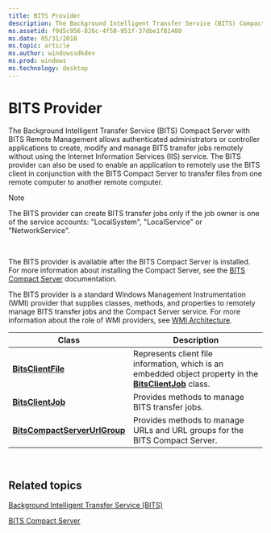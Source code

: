 ```yaml
---
title: BITS Provider
description: The Background Intelligent Transfer Service (BITS) Compact Server with BITS Remote Management allows authenticated administrators or controller applications to create, modify and manage BITS transfer jobs remotely without using the Internet Information Services (IIS) service.
ms.assetid: f9d5c956-826c-4f50-951f-37dbe1f81480
ms.date: 05/31/2018
ms.topic: article
ms.author: windowssdkdev
ms.prod: windows
ms.technology: desktop
---
```


# BITS Provider

The Background Intelligent Transfer Service (BITS) Compact Server with BITS Remote Management allows authenticated administrators or controller applications to create, modify and manage BITS transfer jobs remotely without using the Internet Information Services (IIS) service. The BITS provider can also be used to enable an application to remotely use the BITS client in conjunction with the BITS Compact Server to transfer files from one remote computer to another remote computer.

> [!Note]  
> The BITS provider can create BITS transfer jobs only if the job owner is one of the service accounts: "LocalSystem", "LocalService" or "NetworkService".

 

The BITS provider is available after the BITS Compact Server is installed. For more information about installing the Compact Server, see the [BITS Compact Server](http://go.microsoft.com/fwlink/p/?linkid=154264) documentation.

The BITS provider is a standard Windows Management Instrumentation (WMI) provider that supplies classes, methods, and properties to remotely manage BITS transfer jobs and the Compact Server service. For more information about the role of WMI providers, see [WMI Architecture](https://msdn.microsoft.com/library/aa394553).



| Class                                                              | Description                                                                                                                   |
|--------------------------------------------------------------------|-------------------------------------------------------------------------------------------------------------------------------|
| [**BitsClientFile**](bitsclientfile.md)                           | Represents client file information, which is an embedded object property in the [**BitsClientJob**](bitsclientjob.md) class. |
| [**BitsClientJob**](bitsclientjob.md)                             | Provides methods to manage BITS transfer jobs.                                                                                |
| [**BitsCompactServerUrlGroup**](bitslightweightserverurlgroup.md) | Provides methods to manage URLs and URL groups for the BITS Compact Server.                                                   |



 

## Related topics

<dl> <dt>

[Background Intelligent Transfer Service (BITS)]( http://go.microsoft.com/fwlink/p/?linkid=155790)
</dt> <dt>

[BITS Compact Server](http://go.microsoft.com/fwlink/p/?linkid=154264)
</dt> </dl>

 

 




